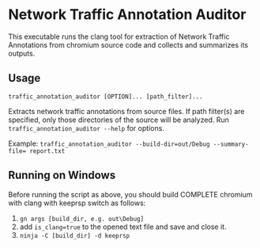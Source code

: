 # Network Traffic Annotation Auditor
This executable runs the clang tool for extraction of Network Traffic
Annotations from chromium source code and collects and summarizes its outputs.

## Usage
`traffic_annotation_auditor [OPTION]... [path_filter]...`

Extracts network traffic annotations from source files. If path filter(s) are
specified, only those directories of the source will be analyzed.
Run `traffic_annotation_auditor --help` for options.

Example:
  `traffic_annotation_auditor --build-dir=out/Debug --summary-file=
  report.txt`


## Running on Windows
Before running the script as above, you should build COMPLETE chromium with
clang with keeprsp switch as follows:
1. `gn args [build_dir, e.g. out\Debug]`
2. add `is_clang=true` to the opened text file and save and close it.
3. `ninja -C [build_dir] -d keeprsp`

